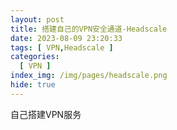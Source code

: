 ```yaml
---
layout: post
title: 搭建自己的VPN安全通道-Headscale
date: 2023-08-09 23:20:33
tags: [ VPN,Headscale ]
categories:
  [ VPN ]
index_img: /img/pages/headscale.png
hide: true
---
```

自己搭建VPN服务